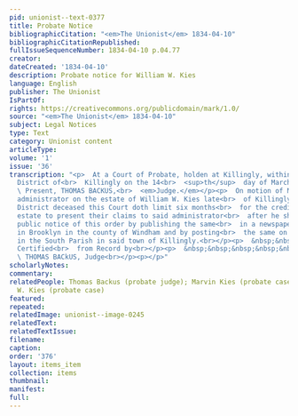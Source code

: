 ```yaml
---
pid: unionist--text-0377
title: Probate Notice
bibliographicCitation: "<em>The Unionist</em> 1834-04-10"
bibliographicCitationRepublished: 
fullIssueSequenceNumber: 1834-04-10 p.04.77
creator: 
dateCreated: '1834-04-10'
description: Probate notice for William W. Kies
language: English
publisher: The Unionist
IsPartOf: 
rights: https://creativecommons.org/publicdomain/mark/1.0/
source: "<em>The Unionist</em> 1834-04-10"
subject: Legal Notices
type: Text
category: Unionist content
articleType: 
volume: '1'
issue: '36'
transcription: "<p>  At a Court of Probate, holden at Killingly, within and for the
  District of<br>  Killingly on the 14<br>  <sup>th</sup>  day of March 1834.<br></p><p>
  \ Present, THOMAS BACKUS,<br>  <em>Judge.</em></p><p>  On motion of Marvin Kies
  administrator on the estate of William W. Kies late<br>  of Killingly within said
  District deceased this Court doth limit six months<br>  for the creditors of said
  estate to present their claims to said administrator<br>  after he shall have given
  public notice of this order by publishing the same<br>  in a newspaper published
  in Brooklyn in the county of Windham and by posting<br>  the same on the signpost,
  in the South Parish in said town of Killingly.<br></p><p>  &nbsp;&nbsp;&nbsp;&nbsp;&nbsp;&nbsp;&nbsp;&nbsp;&nbsp;&nbsp;&nbsp;
  Certified<br>  from Record by<br></p><p>  &nbsp;&nbsp;&nbsp;&nbsp;&nbsp;&nbsp;&nbsp;&nbsp;&nbsp;&nbsp;&nbsp;&nbsp;&nbsp;&nbsp;&nbsp;&nbsp;&nbsp;&nbsp;&nbsp;&nbsp;&nbsp;&nbsp;&nbsp;<br>
  \ THOMAS BACkUS, Judge<br></p><p></p>"
scholarlyNotes: 
commentary: 
relatedPeople: Thomas Backus (probate judge); Marvin Kies (probate case); William
  W. Kies (probate case)
featured: 
repeated: 
relatedImage: unionist--image-0245
relatedText: 
relatedTextIssue: 
filename: 
caption: 
order: '376'
layout: items_item
collection: items
thumbnail: 
manifest: 
full: 
---
```

